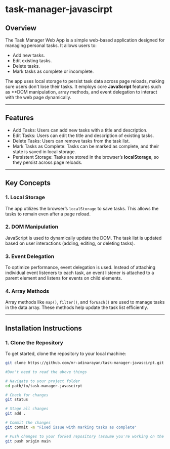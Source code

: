 # task-manager-javascirpt

## Overview

The Task Manager Web App is a simple web-based application designed for managing personal tasks. It allows users to:

- Add new tasks.
- Edit existing tasks.
- Delete tasks.
- Mark tasks as complete or incomplete.

The app uses local storage to persist task data across page reloads, making sure users don't lose their tasks. It employs core **JavaScript** features such as **DOM manipulation, array methods, and event delegation to interact with the web page dynamically.

---

## Features

- Add Tasks: Users can add new tasks with a title and description.
- Edit Tasks: Users can edit the title and description of existing tasks.
- Delete Tasks: Users can remove tasks from the task list.
- Mark Tasks as Complete: Tasks can be marked as complete, and their state is saved in local storage.
- Persistent Storage: Tasks are stored in the browser’s **localStorage**, so they persist across page reloads.

---

## Key Concepts

### 1. Local Storage
The app utilizes the browser’s `localStorage` to save tasks. This allows the tasks to remain even after a page reload.

### 2. DOM Manipulation
JavaScript is used to dynamically update the DOM. The task list is updated based on user interactions (adding, editing, or deleting tasks).

### 3. Event Delegation
To optimize performance, event delegation is used. Instead of attaching individual event listeners to each task, an event listener is attached to a parent element and listens for events on child elements.

### 4. Array Methods
Array methods like `map()`, `filter()`, and `forEach()` are used to manage tasks in the data array. These methods help update the task list efficiently.

---

## Installation Instructions

### 1. Clone the Repository

To get started, clone the repository to your local machine:

```bash
git clone https://github.com/mr-adinarayan/task-manager-javascirpt.git

#Don't need to read the above things 

# Navigate to your project folder
cd path/to/task-manager-javascirpt

# Check for changes
git status

# Stage all changes
git add .

# Commit the changes
git commit -m "Fixed issue with marking tasks as complete"

# Push changes to your forked repository (assume you're working on the main branch)
git push origin main

